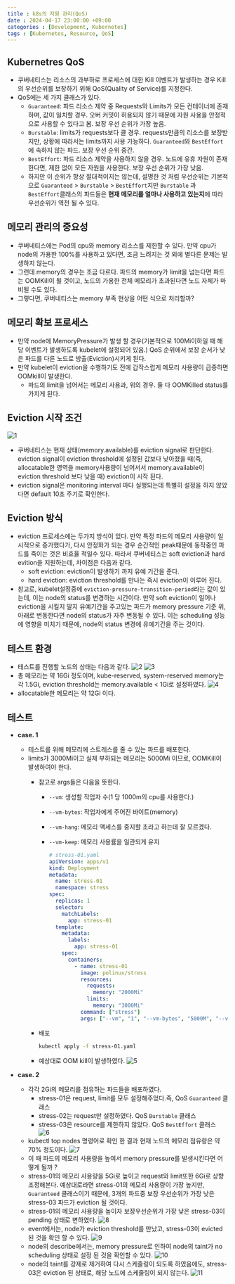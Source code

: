```yaml
---
title : k8s의 자원 관리(QoS)
date : 2024-04-17 23:00:00 +09:00
categories : [Development, Kubernetes]
tags : [Kubernetes, Resource, QoS]
---
```


## Kubernetres QoS

- 쿠버네티스는 리소스의 과부하로 프로세스에 대한 Kill 이벤트가 발생하는 경우 Kill의 우선순위를 보장하기 위해 QoS(Quality of Service)를 지정한다.
- QoS에는 세 가지 클래스가 있다.
  - `Guaranteed`: 파드 리소스 제약 중 Requests와 Limits가 모든 컨테이너에 존재하며, 값이 일치할 경우. 오버 커밋이 허용되지 않기 때문에 자원 사용을 안정적으로 사용할 수 있다고 봄. 보장 우선 순위가 가장 높음.
  - `Burstable`: limits가 requests보다 클 경우. requests만큼의 리소스를 보장받지만, 상황에 따라서는 limits까지 사용 가능하다. `Guaranteed`와 `BestEffort`에 속하지 않는 파드. 보장 우선 순위 중간.
  - `BestEffort`: 파드 리소스 제약을 사용하지 않을 경우. 노드에 유휴 자원이 존재한다면, 제한 없이 모든 자원을 사용한다. 보장 우선 순위가 가장 낮음.
  - 하지만 이 순위가 항상 절대적이지는 않는데, 설명한 것 처럼 우선순위는 기본적으로 `Guaranteed` > `Burstable` > `BestEffort`지만 `Burstable` 과 `BestEffort`클래스의 파드들은 **현재 메모리를 얼마나 사용하고 있는지**에 따라 우선순위가 역전 될 수 있다.

## 메모리 관리의 중요성

- 쿠버네티스에는 Pod의 cpu와 memory 리소스를 제한할 수 있다. 만약 cpu가 node의 가용한 100%를 사용하고 있다면, 조금 느려지는 것 외에 별다른 문제는 발생하지 않는다.
- 그런데 memory의 경우는 조금 다르다. 파드의 memory가 limit을 넘는다면 파드는 OOMKill이 될 것이고, 노드의 가용한 전체 메모리가 초과된다면 노드 자체가 마비될 수도 있다.
- 그렇다면, 쿠버네티스는 memory 부족 현상을 어떤 식으로 처리할까?

## 메모리 확보 프로세스

- 만약 node에 MemoryPressure가 발생 할 경우(기본적으로 100Mi이하일 때 해당 이벤트가 발생하도록 kubelet에 설정되어 있음.) QoS 순위에서 보장 순서가 낮은 파드를 다른 노드로 방출(Eviction)시키게 된다.
- 만약 kubelet이 eviction을 수행하기도 전에 갑작스럽게 메모리 사용량이 급증하면 OOMkill이 발생한다.
  - 파드의 limit을 넘어서는 메모리 사용과, 위의 경우. 둘 다 OOMKilled status를 가지게 된다.

## Eviction 시작 조건

![1](assets\post_imgs\2024-04-17-k8s_resource_controll\1.png)

- 쿠버네티스는 현재 상태(memory.available)를 eviction signal로 판단한다. eviction signal이  eviction threshold에 설정된 값보다 낮아졌을 때(즉, allocatable한 영역을 memory사용량이 넘어서서 memory.available이  eviction threshold 보다 낮을 때) eviction이 시작 된다.
- eviction signal은  monitoring interval 마다 실행되는데 특별히 설정을 하지 않았다면 default 10초 주기로 확인한다.

## Eviction 방식

- eviction 프로세스에는 두가지 방식이 있다. 만약 특정 파드의 메모리 사용량이 일시적으로 증가했다가, 다시 안정화가 되는 경우 순간적인 peak때문에 동작중인 파드를 죽이는 것은 비효율 적일수 있다. 따라서 쿠버네티스는 soft eviction과 hard evition을 지원하는데, 차이점은 다음과 같다.
  - soft eviction: eviction이 발생하기 까지 유예 기간을 준다.
  - hard eviction: eviction threshold를 만나는 즉시 eviction이 이루어 진다.
- 참고로, kubelet설정중에 `eviction-pressure-transition-period`라는 값이 있는데, 이는 node의 status를 변경하는 시간이다. 만약 soft eviction이 일어나 eviction을 시킬지 말지 유예기간을 주고있는 파드가 memory pressure 기준 위, 아래로 변동한다면 node의 status가 자주 변동될 수 있다. 이는 scheduling 성능에 영향을 미치기 때문에, node의 status 변경에 유예기간을 주는 것이다.

## 테스트 환경

- 테스트를 진행할 노드의 상태는 다음과 같다.
![2](assets\post_imgs\2024-04-17-k8s_resource_controll\2.png)
![3](assets\post_imgs\2024-04-17-k8s_resource_controll\3.png)
- 총 메모리는 약 16Gi 정도이며, kube-reserved, system-reserved memory는 각 1.5Gi, eviction threshold는 memory.available < 1Gi로 설정하였다.
![4](assets\post_imgs\2024-04-17-k8s_resource_controll\4.png)
- allocatable한 메모리는 약 12Gi 이다.

## 테스트

- **case. 1**
  - 테스트를 위해 메모리에 스트레스를 줄 수 있는 파드를 배포한다.
  - limits가 3000Mi이고 실제 부하되는 메모리는 5000Mi 이므로, OOMKill이 발생하여야 한다.
    - 참고로 args들은 다음을 뜻한다.
      - `--vm`: 생성할 작업자 수(1 당 1000m의 cpu를 사용한다.)
      - `--vm-bytes`: 작업자에게 주어진 바이트(memory)
      - `--vm-hang`: 메모리 액세스를 중지할 초라고 하는데 잘 모르겠다.
      - `--vm-keep`: 메모리 사용률을 일관되게 유지

        ```yaml
        # stress-01.yaml
        apiVersion: apps/v1
        kind: Deployment
        metadata:
          name: stress-01
          namespace: stress
        spec:
          replicas: 1
          selector:
            matchLabels:
              app: stress-01
          template:
            metadata:
              labels:
                app: stress-01
            spec:
              containers:
                - name: stress-01
                  image: polinux/stress
                  resources:
                    requests:
                      memory: "2000Mi"
                    limits:
                      memory: "3000Mi"
                  command: ["stress"]
                  args: ["--vm", "1", "--vm-bytes", "5000M", "--vm-hang", "1", "--vm-keep"]
        ```

    - 배포

        ```bash
        kubectl apply -f stress-01.yaml
        ```

    - 예상대로 OOM kill이 발생하였다.
        ![5](assets\post_imgs\2024-04-17-k8s_resource_controll\5.png)

- **case. 2**
  - 각각 2Gi의 메모리를 점유하는 파드들을 배포하였다.
    - stress-01은 request, limit를 모두 설정해주었다.즉, QoS `Guaranteed` 클래스
    - stress-02는 request만 설정하였다. QoS `Burstable` 클래스
    - stress-03은 resource를 제한하지 않았다. QoS `BestEffort` 클래스
      ![6](assets\post_imgs\2024-04-17-k8s_resource_controll\6.png)
  - kubectl top nodes 명령어로 확인 한 결과 현재 노드의 메모리 점유량은 약 70% 정도이다.
      ![7](assets\post_imgs\2024-04-17-k8s_resource_controll\7.png)
  - 이 때 파드의 메모리 사용량을 높여서 memory pressure를 발생시킨다면 어떻게 될까 ?
  - stress-01의 메모리 사용량을 5Gi로 높이고 request와 limit또한 6Gi로 상향 조정해본다. 예상대로라면 stress-01의 메모리 사용량이 가장 높지만, `Guaranteed` 클래스이기 때문에, 3개의 파드중 보장 우선순위가 가장 낮은 stress-03 파드가 eviction 될 것이다.
  - stress-01의 메모리 사용량을 높이자 보장우선순위가 가장 낮은 stress-03이 pending 상태로 변하였다.
      ![8](assets\post_imgs\2024-04-17-k8s_resource_controll\8.png)
  - event에서는, node가 eviction threshold를 만났고, stress-03이 evicted된 것을 확인 할 수 있다.
      ![9](assets\post_imgs\2024-04-17-k8s_resource_controll\9.png)
  - node의 describe에서는, memory pressure로 인하여 node의 taint가 no scheduling 상태로 설정 된 것을 확인할 수 있다.
      ![10](assets\post_imgs\2024-04-17-k8s_resource_controll\10.png)
  - node의 taint를 강제로 제거하여 다시 스케줄링이 되도록 하였음에도, stress-03은 eviction 된 상태로, 해당 노드에 스케줄링이 되지 않는다.
      ![11](assets\post_imgs\2024-04-17-k8s_resource_controll\11.png)